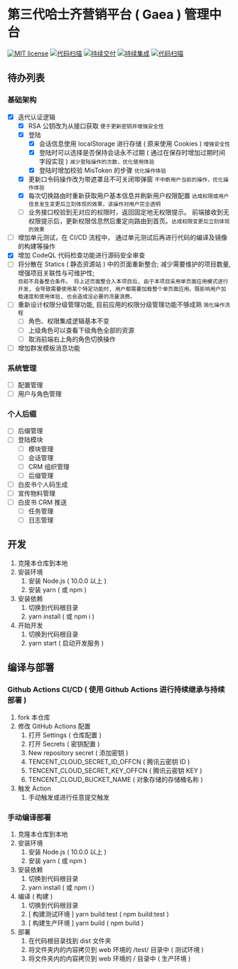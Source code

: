# 第三代哈士齐营销平台 ( Gaea ) 管理中台

[![MIT license](https://img.shields.io/badge/license-MIT-brightgreen.svg)](https://opensource.org/licenses/MIT) [![代码扫描](https://github.com/offcn-jl/gaea-middle-end/workflows/CD%20CodeQL/badge.svg)](https://github.com/offcn-jl/gaea-middle-end/actions?query=workflow%3ACD%20CodeQL) [![持续交付](https://github.com/offcn-jl/gaea-middle-end/workflows/CD/badge.svg)](https://github.com/offcn-jl/gaea-middle-end/actions?query=workflow%3ACD) [![持续集成](https://github.com/offcn-jl/gaea-middle-end/workflows/CI/badge.svg)](https://github.com/offcn-jl/gaea-middle-end/actions?query=workflow%3ACI) [![代码扫描](https://github.com/offcn-jl/gaea-middle-end/workflows/CI%20CodeQL/badge.svg)](https://github.com/offcn-jl/gaea-middle-end/actions?query=workflow%3ACI%20CodeQL)

## 待办列表

### 基础架构

- [x] 迭代认证逻辑
  - [x] RSA 公钥改为从接口获取 `便于更新密钥并增强安全性`
  - [x] 登陆
    - [x] 会话信息使用 localStorage 进行存储 ( 原来使用 Cookies ) `增强安全性`
    - [x] 登陆时可以选择是否保持会话永不过期 ( 通过在保存时增加过期时间字段实现 ) `减少登陆操作的次数，优化使用体验`
    - [x] 登陆时增加校验 MisToken 的步骤 `优化操作体验`
  - [x] 更新口令码操作改为带遮罩且不可关闭带弹窗 `不中断用户当前的操作，优化操作体验`
  - [x] 每次切换路由时重新获取用户基本信息并刷新用户权限配置 `达成权限或用户信息发生变更后立刻体现的效果，该操作对用户完全透明`
  - [ ] 业务接口校验到无对应的权限时，返回固定地无权限提示。 前端接收到无权限提示后，更新权限信息然后重定向路由到首页。`达成权限变更后立刻体现的效果`
- [ ] 增加单元测试，在 CI/CD 流程中， 通过单元测试后再进行代码的编译及镜像的构建等操作
- [x] 增加 CodeQL 代码检查功能进行源码安全审查
- [ ] 将分散在 Statics ( 静态资源站 ) 中的页面重新整合; 减少需要维护的项目数量, 增强项目关联性与可维护性;  
       `目前不具备整合条件。 将上述页面整合入本项目后, 由于本项目采用单页面应用模式进行开发, 会导致需要使用某个特定功能时, 用户都需要加载整个单页面应用。既影响用户加载速度和使用体验, 也会造成没必要的流量浪费。`
- [ ] 重新设计权限分级管理功能, 目前应用的权限分级管理功能不够成熟 `简化操作流程`
  - [ ] 角色、权限集成逻辑基本不变
  - [ ] 上级角色可以查看下级角色全部的资源
  - [ ] 取消前端右上角的角色切换操作
- [ ] 增加群发模板消息功能

### 系统管理

- [ ] 配置管理
- [ ] 用户与角色管理

### 个人后缀

- [ ] 后缀管理
- [ ] 登陆模块
  - [ ] 模块管理
  - [ ] 会话管理
  - [ ] CRM 组织管理
  - [ ] 后缀管理
- [ ] 白皮书个人码生成
- [ ] 宣传物料管理
- [ ] 白皮书 CRM 推送
  - [ ] 任务管理
  - [ ] 日志管理

## 开发

1. 克隆本仓库到本地
1. 安装环境
   1. 安装 Node.js ( 10.0.0 以上 )
   1. 安装 yarn ( 或 npm )
1. 安装依赖
   1. 切换到代码根目录
   1. yarn install ( 或 npm i )
1. 开始开发
   1. 切换到代码根目录
   1. yarn start ( 启动开发服务 )

## 编译与部署

### Github Actions CI/CD ( 使用 Github Actions 进行持续继承与持续部署 )

1. fork 本仓库
1. 修改 GitHub Actions 配置
   1. 打开 Settings ( 仓库配置 )
   1. 打开 Secrets ( 密钥配置 )
   1. New repository secret ( 添加密钥 )
   1. TENCENT_CLOUD_SECRET_ID_OFFCN ( 腾讯云密钥 ID )
   1. TENCENT_CLOUD_SECRET_KEY_OFFCN ( 腾讯云密钥 KEY )
   1. TENCENT_CLOUD_BUCKET_NAME ( 对象存储的存储桶名称 )
1. 触发 Action
   1. 手动触发或进行任意提交触发

### 手动编译部署

1. 克隆本仓库到本地
1. 安装环境
   1. 安装 Node.js ( 10.0.0 以上 )
   1. 安装 yarn ( 或 npm )
1. 安装依赖
   1. 切换到代码根目录
   1. yarn install ( 或 npm i )
1. 编译 ( 构建 )
   1. 切换到代码根目录
   1. [ 构建测试环境 ] yarn build:test ( npm build:test )
   1. [ 构建生产环境 ] yarn build ( npm build )
1. 部署
   1. 在代码根目录找到 dist 文件夹
   1. 将文件夹内的内容拷贝到 web 环境的 /test/ 目录中 ( 测试环境 )
   1. 将文件夹内的内容拷贝到 web 环境的 / 目录中 ( 生产环境 )
